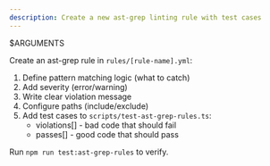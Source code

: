 ```yaml
---
description: Create a new ast-grep linting rule with test cases
---
```


$ARGUMENTS

Create an ast-grep rule in `rules/[rule-name].yml`:

1. Define pattern matching logic (what to catch)
2. Add severity (error/warning)
3. Write clear violation message
4. Configure paths (include/exclude)
5. Add test cases to `scripts/test-ast-grep-rules.ts`:
   - violations[] - bad code that should fail
   - passes[] - good code that should pass

Run `npm run test:ast-grep-rules` to verify.